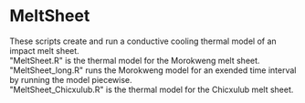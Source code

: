# MeltSheet
These scripts create and run a conductive cooling thermal model of an impact melt sheet.  
"MeltSheet.R" is the thermal model for the Morokweng melt sheet.  
"MeltSheet_long.R" runs the Morokweng model for an exended time interval by running the model piecewise.  
"MeltSheet_Chicxulub.R" is the thermal model for the Chicxulub melt sheet.  
